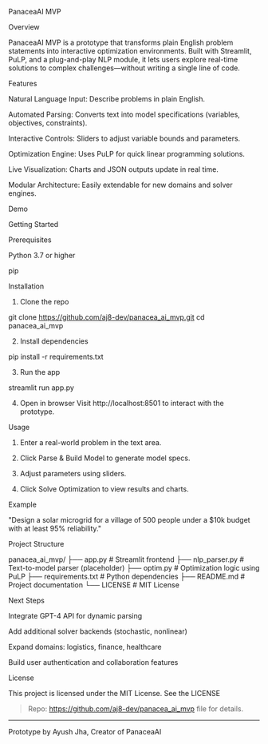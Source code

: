 PanaceaAI MVP

  

Overview

PanaceaAI MVP is a prototype that transforms plain English problem statements into interactive optimization environments. Built with Streamlit, PuLP, and a plug-and-play NLP module, it lets users explore real-time solutions to complex challenges—without writing a single line of code.

Features

Natural Language Input: Describe problems in plain English.

Automated Parsing: Converts text into model specifications (variables, objectives, constraints).

Interactive Controls: Sliders to adjust variable bounds and parameters.

Optimization Engine: Uses PuLP for quick linear programming solutions.

Live Visualization: Charts and JSON outputs update in real time.

Modular Architecture: Easily extendable for new domains and solver engines.


Demo



Getting Started

Prerequisites

Python 3.7 or higher

pip


Installation

1. Clone the repo

git clone https://github.com/aj8-dev/panacea_ai_mvp.git
cd panacea_ai_mvp


2. Install dependencies

pip install -r requirements.txt


3. Run the app

streamlit run app.py


4. Open in browser Visit http://localhost:8501 to interact with the prototype.



Usage

1. Enter a real-world problem in the text area.


2. Click Parse & Build Model to generate model specs.


3. Adjust parameters using sliders.


4. Click Solve Optimization to view results and charts.



Example

"Design a solar microgrid for a village of 500 people under a $10k budget with at least 95% reliability."

Project Structure

panacea_ai_mvp/
├── app.py           # Streamlit frontend
├── nlp_parser.py    # Text-to-model parser (placeholder)
├── optim.py         # Optimization logic using PuLP
├── requirements.txt # Python dependencies
├── README.md        # Project documentation
└── LICENSE          # MIT License

Next Steps

Integrate GPT-4 API for dynamic parsing

Add additional solver backends (stochastic, nonlinear)

Expand domains: logistics, finance, healthcare

Build user authentication and collaboration features


License

This project is licensed under the MIT License. See the LICENSE

> Repo: https://github.com/aj8-dev/panacea_ai_mvp file for details.




---

Prototype by Ayush Jha, Creator of PanaceaAI

